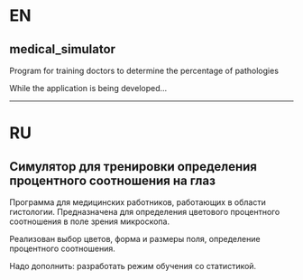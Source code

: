 # EN
## medical_simulator
Program for training doctors to determine the percentage of pathologies

While the application is being developed...

---

# RU

## Симулятор для тренировки определения процентного соотношения на глаз
Программа для медицинских работников, работающих в области гистологии.
Предназначена для определения цветового процентного соотношения в поле зрения микроскопа.

Реализован выбор цветов, форма и размеры поля, определение процентного соотношения.

Надо дополнить: разработать режим обучения со статистикой.

